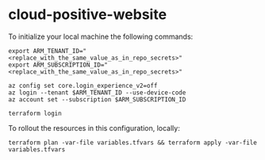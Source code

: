 # cloud-positive-website
To initialize your local machine the following commands:

```
export ARM_TENANT_ID="<replace_with_the_same_value_as_in_repo_secrets>"
export ARM_SUBSCRIPTION_ID="<replace_with_the_same_value_as_in_repo_secrets>"

az config set core.login_experience_v2=off
az login --tenant $ARM_TENANT_ID --use-device-code
az account set --subscription $ARM_SUBSCRIPTION_ID

terraform login
```

To rollout the resources in this configuration, locally:

```
terraform plan -var-file variables.tfvars && terraform apply -var-file variables.tfvars
```
